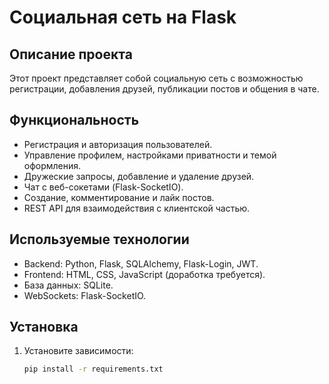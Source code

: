 # Социальная сеть на Flask

## Описание проекта
Этот проект представляет собой социальную сеть с возможностью регистрации, добавления друзей, публикации постов и общения в чате.

## Функциональность
- Регистрация и авторизация пользователей.
- Управление профилем, настройками приватности и темой оформления.
- Дружеские запросы, добавление и удаление друзей.
- Чат с веб-сокетами (Flask-SocketIO).
- Создание, комментирование и лайк постов.
- REST API для взаимодействия с клиентской частью.

## Используемые технологии
- Backend: Python, Flask, SQLAlchemy, Flask-Login, JWT.
- Frontend: HTML, CSS, JavaScript (доработка требуется).
- База данных: SQLite.
- WebSockets: Flask-SocketIO.

## Установка
1. Установите зависимости:
   ```sh
   pip install -r requirements.txt
